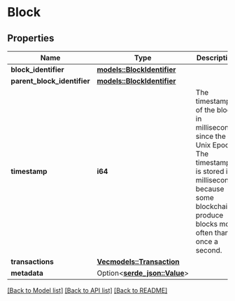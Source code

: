 # Block

## Properties

Name | Type | Description | Notes
------------ | ------------- | ------------- | -------------
**block_identifier** | [**models::BlockIdentifier**](BlockIdentifier.md) |  | 
**parent_block_identifier** | [**models::BlockIdentifier**](BlockIdentifier.md) |  | 
**timestamp** | **i64** | The timestamp of the block in milliseconds since the Unix Epoch. The timestamp is stored in milliseconds because some blockchains produce blocks more often than once a second.  | 
**transactions** | [**Vec<models::Transaction>**](Transaction.md) |  | 
**metadata** | Option<[**serde_json::Value**](.md)> |  | [optional]

[[Back to Model list]](../README.md#documentation-for-models) [[Back to API list]](../README.md#documentation-for-api-endpoints) [[Back to README]](../README.md)


